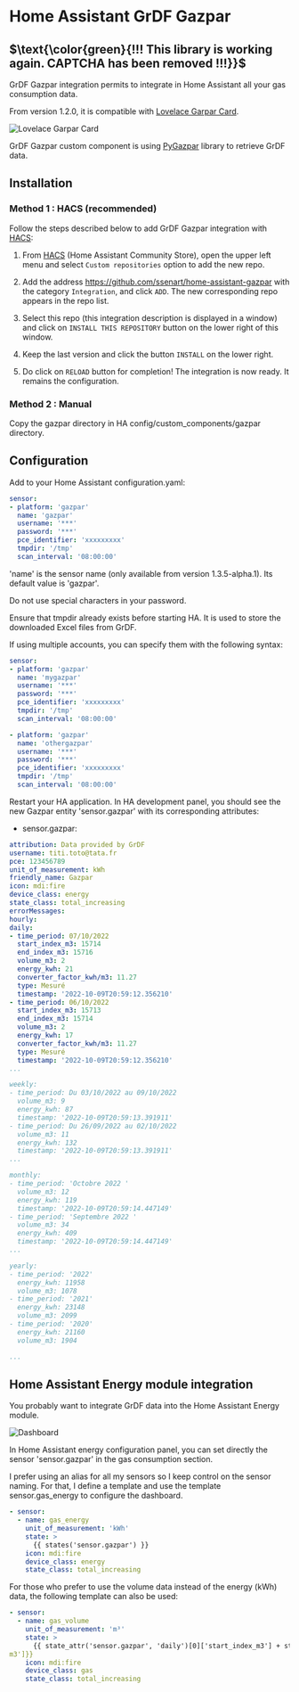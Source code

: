 # Home Assistant GrDF Gazpar

## $\text{\color{green}{!!! This library is working again. CAPTCHA has been removed !!!}}$

GrDF Gazpar integration permits to integrate in Home Assistant all your gas consumption data.

From version 1.2.0, it is compatible with [Lovelace Garpar Card](https://github.com/ssenart/lovelace-gazpar-card).

![Lovelace Garpar Card](images/gazpar-card.png)

GrDF Gazpar custom component is using [PyGazpar](https://github.com/ssenart/PyGazpar) library to retrieve GrDF data.

## Installation

### Method 1 : HACS (recommended)

Follow the steps described below to add GrDF Gazpar integration with [HACS](https://hacs.xyz/):

1. From [HACS](https://hacs.xyz/) (Home Assistant Community Store), open the upper left menu and select `Custom repositories` option to add the new repo.

2. Add the address <https://github.com/ssenart/home-assistant-gazpar> with the category `Integration`, and click `ADD`. The new corresponding repo appears in the repo list.

3. Select this repo (this integration description is displayed in a window) and click on `INSTALL THIS REPOSITORY` button on the lower right of this window.

4. Keep the last version and click the button `INSTALL` on the lower right.

5. Do click on `RELOAD` button for completion! The integration is now ready. It remains the configuration.

### Method 2 : Manual

Copy the gazpar directory in HA config/custom_components/gazpar directory.

## Configuration

Add to your Home Assistant configuration.yaml:

```yaml
sensor:
- platform: 'gazpar'
  name: 'gazpar'
  username: '***'
  password: '***'
  pce_identifier: 'xxxxxxxxx'
  tmpdir: '/tmp'
  scan_interval: '08:00:00'
```

'name' is the sensor name (only available from version 1.3.5-alpha.1). Its default value is 'gazpar'.

Do not use special characters in your password.

Ensure that tmpdir already exists before starting HA. It is used to store the downloaded Excel files from GrDF.

If using multiple accounts, you can specify them with the following syntax:

```yaml
sensor:
- platform: 'gazpar'
  name: 'mygazpar'
  username: '***'
  password: '***'
  pce_identifier: 'xxxxxxxxx'
  tmpdir: '/tmp'
  scan_interval: '08:00:00'

- platform: 'gazpar'
  name: 'othergazpar'
  username: '***'
  password: '***'
  pce_identifier: 'xxxxxxxxx'
  tmpdir: '/tmp'
  scan_interval: '08:00:00'  
```

Restart your HA application. In HA development panel, you should see the new Gazpar entity 'sensor.gazpar' with its corresponding attributes:

- sensor.gazpar:
```yaml
attribution: Data provided by GrDF
username: titi.toto@tata.fr
pce: 123456789
unit_of_measurement: kWh
friendly_name: Gazpar
icon: mdi:fire
device_class: energy
state_class: total_increasing
errorMessages:
hourly: 
daily: 
- time_period: 07/10/2022
  start_index_m3: 15714
  end_index_m3: 15716
  volume_m3: 2
  energy_kwh: 21
  converter_factor_kwh/m3: 11.27
  type: Mesuré
  timestamp: '2022-10-09T20:59:12.356210'
- time_period: 06/10/2022
  start_index_m3: 15713
  end_index_m3: 15714
  volume_m3: 2
  energy_kwh: 17
  converter_factor_kwh/m3: 11.27
  type: Mesuré
  timestamp: '2022-10-09T20:59:12.356210'
...

weekly: 
- time_period: Du 03/10/2022 au 09/10/2022
  volume_m3: 9
  energy_kwh: 87
  timestamp: '2022-10-09T20:59:13.391911'
- time_period: Du 26/09/2022 au 02/10/2022
  volume_m3: 11
  energy_kwh: 132
  timestamp: '2022-10-09T20:59:13.391911'
...

monthly: 
- time_period: 'Octobre 2022 '
  volume_m3: 12
  energy_kwh: 119
  timestamp: '2022-10-09T20:59:14.447149'
- time_period: 'Septembre 2022 '
  volume_m3: 34
  energy_kwh: 409
  timestamp: '2022-10-09T20:59:14.447149'
...

yearly: 
- time_period: '2022'
  energy_kwh: 11958
  volume_m3: 1078
- time_period: '2021'
  energy_kwh: 23148
  volume_m3: 2099
- time_period: '2020'
  energy_kwh: 21160
  volume_m3: 1904

...
```

## Home Assistant Energy module integration

You probably want to integrate GrDF data into the Home Assistant Energy module.

![Dashboard](images/energy_module.png)

In Home Assistant energy configuration panel, you can set directly the sensor 'sensor.gazpar' in the gas consumption section.

I prefer using an alias for all my sensors so I keep control on the sensor naming. For that, I define a template and use the template sensor.gas_energy to configure the dashboard.

```yaml
- sensor:
  - name: gas_energy
    unit_of_measurement: 'kWh'      
    state: >
      {{ states('sensor.gazpar') }}
    icon: mdi:fire
    device_class: energy
    state_class: total_increasing
```

For those who prefer to use the volume data instead of the energy (kWh) data, the following template can also be used:

```yaml
- sensor:
  - name: gas_volume
    unit_of_measurement: 'm³'
    state: >
      {{ state_attr('sensor.gazpar', 'daily')[0]['start_index_m3'] + state_attr('sensor.gazpar', 'daily')[0]['volume_
m3']}}
    icon: mdi:fire
    device_class: gas
    state_class: total_increasing
```
